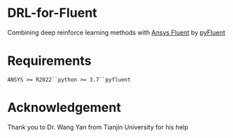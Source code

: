 # DRL-for-Fluent
Combining deep reinforce learning methods with [Ansys Fluent](https://www.ansys.com/zh-cn/products/fluids/ansys-fluent) by [pyFluent](https://github.com/ansys/pyfluent)
# Requirements
`ANSYS >= R2022``python >= 3.7``pyfluent`
# Acknowledgement
Thank you to Dr. Wang Yan from Tianjin University for his help
